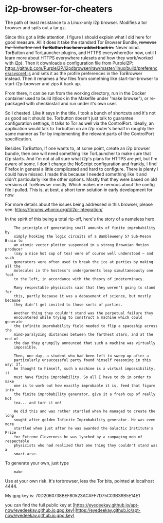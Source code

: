 # i2p-browser-for-cheaters

The path of least resistance to a Linux-only i2p browser. Modifies a tor browser
and spits out a tar.gz.

Since this got a little attention, I figure I should explain what I did here
for good measure. All it does it take the standard Tor Browser Bundle,
~~removes the Torbutton and~~ ~~**TorButton has been added back in.**~~ Never mind. TorButton and TorLauncher
plugins, and HTTPS everywhere(for now, until I learn more about HTTPS everywhere
rulesets and how they work/worked with i2p). Then it downloads a configuration
file from PurpleI2P: https://github.com/PurpleI2P/i2pdbrowser/raw/master/linux/build/preferences/syspref.js
and sets it as the profile preferences in the TorBrowser instead. Then it
renames a few files from something like start-tor-browser to start-i2p-browser
and zips it back up.

From there, it can be run from the working directory, run in the Docker
container used to build it(look in the Makefile under "make browse"), or
re-packaged with checkinstall and run under it's own user.

So I cheated. Like it says in the title. I took a bunch of shortcuts and it's
not as good as it should be. Torbutton doesn't just talk to guarantee
configuration settings, it talks to Tor as well via the ControlPort. Ideally, an
application would talk to Torbutton on an i2p router's behalf in roughly the
same manner as Tor by implementing the relevant parts of the ControlPort
specification.

Besides TorButton, If one wants to, at some point, create an i2p browser bundle,
then one will need something like TorLauncher to make sure that i2p starts. And
I'm not at all sure what i2p's plans for HTTPS are yet, but I'm aware of some.
I don't change the NoScript configuration and frankly, I find Firefox in general
a little complicated and hard to configure. There is plenty I could have missed.
I made this because I needed something like it and didn't particularly like the
other options. Mostly that they were based on old versions of TorBrowser mostly.
Which makes me nervous about the config file I pulled. This is, at best, a short
term solution in early development for now.

For more details about the issues being addressed in this browser, please see:
https://forums.whonix.org/t/i2p-integration/


In the spirit of this being a total rip-off, here's the story of a nameless
hero.

        The principle of generating small amounts of finite improbability by
        simply hooking the logic circuits of a Bambleweeny 57 Sub-Meson Brain to
        an atomic vector plotter suspended in a strong Brownian Motion producer
        (say a nice hot cup of tea) were of course well understood — and such
        generators were often used to break the ice at parties by making all the
        molecules in the hostess's undergarments leap simultaneously one foot
        to the left, in accordance with the theory of indeterminacy.

        Many respectable physicists said that they weren't going to stand for
        this, partly because it was a debasement of science, but mostly because
        they didn't get invited to those sorts of parties.

        Another thing they couldn't stand was the perpetual failure they
        encountered while trying to construct a machine which could generate
        the infinite improbability field needed to flip a spaceship across the
        mind-paralyzing distances between the farthest stars, and at the end of
        the day they grumpily announced that such a machine was virtually
        impossible.

        Then, one day, a student who had been left to sweep up after a
        particularly unsuccessful party found himself reasoning in this way: If,
        he thought to himself, such a machine is a virtual impossibility, it
        must have finite improbability. So all I have to do in order to make
        one is to work out how exactly improbable it is, feed that figure into
        the finite improbability generator, give it a fresh cup of really hot
        tea... and turn it on!

        He did this and was rather startled when he managed to create the long
        sought after golden Infinite Improbability generator. He was even more
        startled when just after he was awarded the Galactic Institute's Prize
        for Extreme Cleverness he was lynched by a rampaging mob of respectable
        physicists who had realized that one thing they couldn't stand was a
        smart-arse.

To generate your own, just type

        make

Use at your own risk. It's torbrowser, less the Tor bits, pointed at localhost
4444.

My gpg key is: 70D2060738BEF80523ACAFF7D75C03B39B5E14E1

you can find the full public key at
[https://eyedeekay.github.io/apt-now/eyedeekay.github.io.gpg.key](https://eyedeekay.github.io/apt-now/eyedeekay.github.io.gpg.key)
